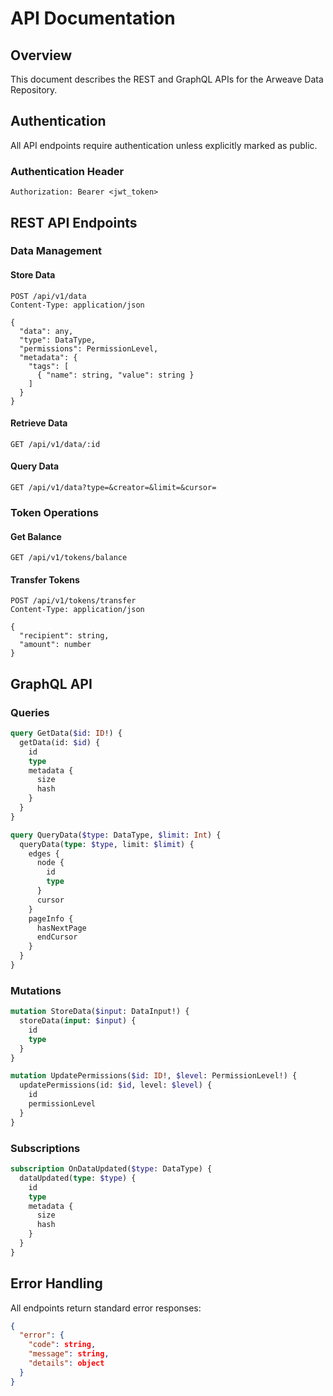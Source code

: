 # API Documentation

## Overview
This document describes the REST and GraphQL APIs for the Arweave Data Repository.

## Authentication
All API endpoints require authentication unless explicitly marked as public.

### Authentication Header
```http
Authorization: Bearer <jwt_token>
```

## REST API Endpoints

### Data Management

#### Store Data
```http
POST /api/v1/data
Content-Type: application/json

{
  "data": any,
  "type": DataType,
  "permissions": PermissionLevel,
  "metadata": {
    "tags": [
      { "name": string, "value": string }
    ]
  }
}
```

#### Retrieve Data
```http
GET /api/v1/data/:id
```

#### Query Data
```http
GET /api/v1/data?type=&creator=&limit=&cursor=
```

### Token Operations

#### Get Balance
```http
GET /api/v1/tokens/balance
```

#### Transfer Tokens
```http
POST /api/v1/tokens/transfer
Content-Type: application/json

{
  "recipient": string,
  "amount": number
}
```

## GraphQL API

### Queries
```graphql
query GetData($id: ID!) {
  getData(id: $id) {
    id
    type
    metadata {
      size
      hash
    }
  }
}

query QueryData($type: DataType, $limit: Int) {
  queryData(type: $type, limit: $limit) {
    edges {
      node {
        id
        type
      }
      cursor
    }
    pageInfo {
      hasNextPage
      endCursor
    }
  }
}
```

### Mutations
```graphql
mutation StoreData($input: DataInput!) {
  storeData(input: $input) {
    id
    type
  }
}

mutation UpdatePermissions($id: ID!, $level: PermissionLevel!) {
  updatePermissions(id: $id, level: $level) {
    id
    permissionLevel
  }
}
```

### Subscriptions
```graphql
subscription OnDataUpdated($type: DataType) {
  dataUpdated(type: $type) {
    id
    type
    metadata {
      size
      hash
    }
  }
}
```

## Error Handling
All endpoints return standard error responses:
```json
{
  "error": {
    "code": string,
    "message": string,
    "details": object
  }
}
``` 